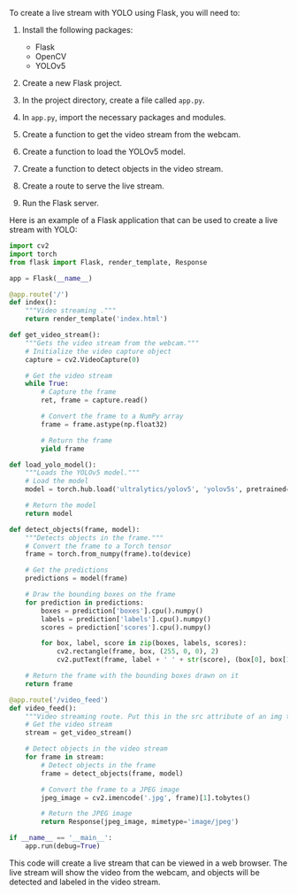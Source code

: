 To create a live stream with YOLO using Flask, you will need to:

1. Install the following packages:
    * Flask
    * OpenCV
    * YOLOv5

2. Create a new Flask project.
3. In the project directory, create a file called `app.py`.
4. In `app.py`, import the necessary packages and modules.
5. Create a function to get the video stream from the webcam.
6. Create a function to load the YOLOv5 model.
7. Create a function to detect objects in the video stream.
8. Create a route to serve the live stream.
9. Run the Flask server.

Here is an example of a Flask application that can be used to create a live stream with YOLO:

```python
import cv2
import torch
from flask import Flask, render_template, Response

app = Flask(__name__)

@app.route('/')
def index():
    """Video streaming ."""
    return render_template('index.html')

def get_video_stream():
    """Gets the video stream from the webcam."""
    # Initialize the video capture object
    capture = cv2.VideoCapture(0)

    # Get the video stream
    while True:
        # Capture the frame
        ret, frame = capture.read()

        # Convert the frame to a NumPy array
        frame = frame.astype(np.float32)

        # Return the frame
        yield frame

def load_yolo_model():
    """Loads the YOLOv5 model."""
    # Load the model
    model = torch.hub.load('ultralytics/yolov5', 'yolov5s', pretrained=True)

    # Return the model
    return model

def detect_objects(frame, model):
    """Detects objects in the frame."""
    # Convert the frame to a Torch tensor
    frame = torch.from_numpy(frame).to(device)

    # Get the predictions
    predictions = model(frame)

    # Draw the bounding boxes on the frame
    for prediction in predictions:
        boxes = prediction['boxes'].cpu().numpy()
        labels = prediction['labels'].cpu().numpy()
        scores = prediction['scores'].cpu().numpy()

        for box, label, score in zip(boxes, labels, scores):
            cv2.rectangle(frame, box, (255, 0, 0), 2)
            cv2.putText(frame, label + ' ' + str(score), (box[0], box[1] + 20), cv2.FONT_HERSHEY_SIMPLEX, 0.5, (255, 0, 0))

    # Return the frame with the bounding boxes drawn on it
    return frame

@app.route('/video_feed')
def video_feed():
    """Video streaming route. Put this in the src attribute of an img tag."""
    # Get the video stream
    stream = get_video_stream()

    # Detect objects in the video stream
    for frame in stream:
        # Detect objects in the frame
        frame = detect_objects(frame, model)

        # Convert the frame to a JPEG image
        jpeg_image = cv2.imencode('.jpg', frame)[1].tobytes()

        # Return the JPEG image
        return Response(jpeg_image, mimetype='image/jpeg')

if __name__ == '__main__':
    app.run(debug=True)

```
This code will create a live stream that can be viewed in a web browser. The live stream will show the video from the webcam, and objects will be detected and labeled in the video stream.
